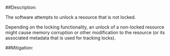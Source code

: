 ##Description:

The software attempts to unlock a resource that is not locked.

Depending on the locking functionality, an unlock of a non-locked resource might cause memory corruption or other modification to the resource (or its associated metadata that is used for tracking locks).

##Mitigation:
